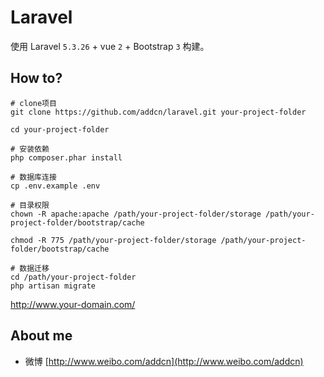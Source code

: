 # Laravel

使用 Laravel ```5.3.26``` +  vue ```2``` + Bootstrap ```3``` 构建。


## How to?


```
# clone项目
git clone https://github.com/addcn/laravel.git your-project-folder

cd your-project-folder

# 安装依赖
php composer.phar install

# 数据库连接
cp .env.example .env

# 目录权限
chown -R apache:apache /path/your-project-folder/storage /path/your-project-folder/bootstrap/cache

chmod -R 775 /path/your-project-folder/storage /path/your-project-folder/bootstrap/cache

# 数据迁移
cd /path/your-project-folder
php artisan migrate

```
http://www.your-domain.com/


## About me

- 微博 [http://www.weibo.com/addcn](http://www.weibo.com/addcn)